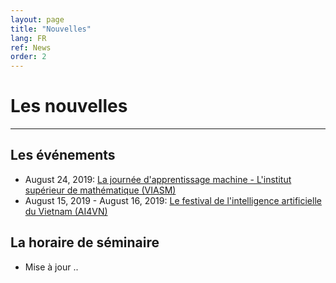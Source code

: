 ```yaml
---
layout: page
title: "Nouvelles"
lang: FR
ref: News
order: 2
---
```

# Les nouvelles
---

## Les événements
* August 24, 2019: [La journée d'apprentissage machine - L'institut supérieur de mathématique (VIASM)](https://viasm.edu.vn/hdkh/machine-learning-day)
* August 15, 2019 - August 16, 2019: [Le festival de l'intelligence artificielle du Vietnam (AI4VN)](https://ai4vn.vnexpress.net)

## La horaire de séminaire
* Mise à jour ..